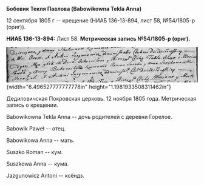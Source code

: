 **Бобовик Текля Павлова (Babowikowna Tekla Anna)**

12 сентября 1805 г -- крещение (НИАБ 136-13-894, лист 58, №54/1805-р
(ориг)).

**НИАБ 136-13-894:** Лист 58. **Метрическая запись №54/1805-р (ориг).**

![](./media/af683fb8a927dfd0acf0f51e2ecd3761af301f7d.png){width="6.496527777777778in"
height="1.1981933508311462in"}

Дедиловичская Покровская церковь. 12 ноября 1805 года. Метрическая
запись о крещении.

Babowikowna Tekla Anna -- дочь родителей с деревни Горелое.

Babowik Paweł -- отец.

Babowikowa Anna -- мать.

Suszko Roman -- кум.

Suszkowa Anna -- кума.

Jazgunowicz Antoni -- ксёндз.

